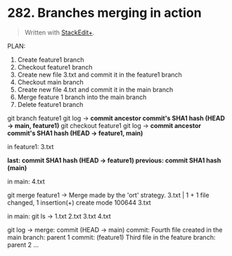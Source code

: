 # 282. Branches merging in action

> Written with [StackEdit+](https://stackedit.net/).


PLAN:
1. Create feature1 branch
2. Checkout feature1 branch
3. Create new file 3.txt and commit it in the feature1 branch
4. Checkout main branch
5. Create new file 4.txt and commit it in the main branch
6. Merge feature 1 branch into the main branch
7. Delete feature1 branch

git branch feature1
git log →
**commit ancestor commit's SHA1 hash (HEAD → main, feature1)**
git checkout feature1
git log →
**commit ancestor commit's SHA1 hash (HEAD → feature1, main)**

in feature1: 3.txt

**last: commit SHA1 hash  (HEAD → feature1)
previous: commit SHA1 hash (main)**

in main: 4.txt

git merge feature1 →
Merge made by the 'ort' strategy.
3.txt  | 1 +
1 file changed, 1 insertion(+)
create mode 100644 3.txt

in main: git ls ->
1.txt 2.txt 3.txt 4.txt

git log →
merge: commit (HEAD -> main)
commit: Fourth file created in the main branch: parent 1
commit: (feature1) Third file in the feature branch: parent 2
...




<!--stackedit_data:
eyJoaXN0b3J5IjpbLTE2NjU5NDE0Myw4MTI3NTY0MTMsLTY1MT
U5ODgzNiwyMDA5MTk5NDgsMTkxOTcxOTI0NiwxNjE4OTE5MDYz
LDYyMjkzMjY1MiwtMTIxMzQzMjgzNCwxNTE5MTA3MTk1XX0=
-->